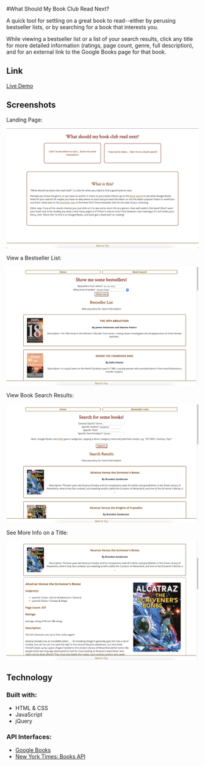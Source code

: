#What Should My Book Club Read Next?

A quick tool for settling on a great book to read--either by perusing bestseller lists, or by searching for a book that interests you.

While viewing a bestseller list or a list of your search results, click any title for more detailed information (ratings, page count, genre, full description), and for an external link to the Google Books page for that book.

## Link

[Live Demo](https://carmarsden.github.io/book-club-api-capstone/index.html)

## Screenshots

Landing Page:

![home page](screenshots/homepage.png)

View a Bestseller List:

![bestseller list results](screenshots/bestsellers.png)

View Book Search Results:

![book search results](screenshots/booksearch.png)

See More Info on a Title:

![more info](screenshots/moreinfo.png)

## Technology

### Built with:
* HTML & CSS
* JavaScript
* jQuery

### API Interfaces:
* [Google Books](https://developers.google.com/books/)
* [New York Times: Books API](https://developer.nytimes.com/docs/books-product/1/overview)